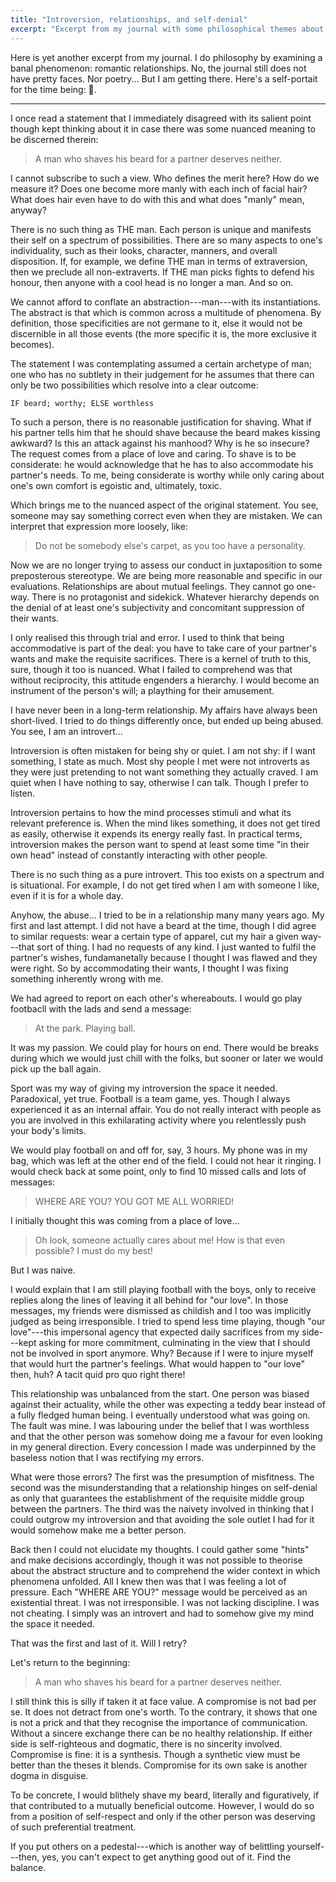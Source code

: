 ```yaml
---
title: "Introversion, relationships, and self-denial"
excerpt: "Excerpt from my journal with some philosophical themes about self-denial in relationships."
---
```


Here is yet another excerpt from my journal.  I do philosophy by
examining a banal phenomenon: romantic relationships.  No, the journal
still does not have pretty faces.  Nor poetry...  But I am getting
there.  Here's a self-portait for the time being: 👺.

* * *

I once read a statement that I immediately disagreed with its salient
point though kept thinking about it in case there was some nuanced
meaning to be discerned therein:

> A man who shaves his beard for a partner deserves neither.

I cannot subscribe to such a view.  Who defines the merit here?  How do
we measure it?  Does one become more manly with each inch of facial
hair?  What does hair even have to do with this and what does "manly"
mean, anyway?

There is no such thing as THE man.  Each person is unique and manifests
their self on a spectrum of possibilities.  There are so many aspects to
one's individuality, such as their looks, character, manners, and
overall disposition.  If, for example, we define THE man in terms of
extraversion, then we preclude all non-extraverts.  If THE man picks
fights to defend his honour, then anyone with a cool head is no longer a
man.  And so on.

We cannot afford to conflate an abstraction---man---with its
instantiations.  The abstract is that which is common across a multitude
of phenomena.  By definition, those specificities are not germane to it,
else it would not be discernible in all those events (the more specific
it is, the more exclusive it becomes).

The statement I was contemplating assumed a certain archetype of man;
one who has no subtlety in their judgement for he assumes that there can
only be two possibilities which resolve into a clear outcome:

```
IF beard; worthy; ELSE worthless
```

To such a person, there is no reasonable justification for shaving.
What if his partner tells him that he should shave because the beard
makes kissing awkward?  Is this an attack against his manhood?  Why is
he so insecure?  The request comes from a place of love and caring.  To
shave is to be considerate: he would acknowledge that he has to also
accommodate his partner's needs.  To me, being considerate is worthy
while only caring about one's own comfort is egoistic and, ultimately,
toxic.

Which brings me to the nuanced aspect of the original statement.  You
see, someone may say something correct even when they are mistaken.  We
can interpret that expression more loosely, like:

> Do not be somebody else's carpet, as you too have a personality.

Now we are no longer trying to assess our conduct in juxtaposition to
some preposterous stereotype.  We are being more reasonable and specific
in our evaluations.  Relationships are about mutual feelings.  They
cannot go one-way.  There is no protagonist and sidekick.  Whatever
hierarchy depends on the denial of at least one's subjectivity and
concomitant suppression of their wants.

I only realised this through trial and error.  I used to think that
being accommodative is part of the deal: you have to take care of your
partner's wants and make the requisite sacrifices.  There is a kernel of
truth to this, sure, though it too is nuanced.  What I failed to
comprehend was that without reciprocity, this attitude engenders a
hierarchy.  I would become an instrument of the person's will; a
plaything for their amusement.

I have never been in a long-term relationship.  My affairs have always
been short-lived.  I tried to do things differently once, but ended up
being abused.  You see, I am an introvert...

Introversion is often mistaken for being shy or quiet.  I am not shy: if
I want something, I state as much.  Most shy people I met were not
introverts as they were just pretending to not want something they
actually craved.  I am quiet when I have nothing to say, otherwise I can
talk.  Though I prefer to listen.

Introversion pertains to how the mind processes stimuli and what its
relevant preference is.  When the mind likes something, it does not get
tired as easily, otherwise it expends its energy really fast.  In
practical terms, introversion makes the person want to spend at least
some time "in their own head" instead of constantly interacting with
other people.

There is no such thing as a pure introvert.  This too exists on a
spectrum and is situational.  For example, I do not get tired when I am
with someone I like, even if it is for a whole day.

Anyhow, the abuse...  I tried to be in a relationship many many years
ago.  My first and last attempt.  I did not have a beard at the time,
though I did agree to similar requests: wear a certain type of apparel,
cut my hair a given way---that sort of thing.  I had no requests of any
kind.  I just wanted to fulfil the partner's wishes, fundamanetally
because I thought I was flawed and they were right.  So by accommodating
their wants, I thought I was fixing something inherently wrong with me.

We had agreed to report on each other's whereabouts.  I would go play
footbacll with the lads and send a message:

> At the park.  Playing ball.

It was my passion.  We could play for hours on end.  There would be
breaks during which we would just chill with the folks, but sooner or
later we would pick up the ball again.

Sport was my way of giving my introversion the space it needed.
Paradoxical, yet true.  Football is a team game, yes.  Though I always
experienced it as an internal affair.  You do not really interact with
people as you are involved in this exhilarating activity where you
relentlessly push your body's limits.

We would play football on and off for, say, 3 hours.  My phone was in my
bag, which was left at the other end of the field.  I could not hear it
ringing.  I would check back at some point, only to find 10 missed calls
and lots of messages:

> WHERE ARE YOU?  YOU GOT ME ALL WORRIED!

I initially thought this was coming from a place of love...

> Oh look, someone actually cares about me!  How is that even possible?
> I must do my best!

But I was naive.

I would explain that I am still playing football with the boys, only to
receive replies along the lines of leaving it all behind for "our love".
In those messages, my friends were dismissed as childish and I too was
implicitly judged as being irresponsible.  I tried to spend less time
playing, though "our love"---this impersonal agency that expected daily
sacrifices from my side---kept asking for more commitment, culminating
in the view that I should not be involved in sport anymore.  Why?
Because if I were to injure myself that would hurt the partner's
feelings.  What would happen to "our love" then, huh?  A tacit quid pro
quo right there!

This relationship was unbalanced from the start.  One person was biased
against their actuality, while the other was expecting a teddy bear
instead of a fully fledged human being.  I eventually understood what
was going on.  The fault was mine.  I was labouring under the belief
that I was worthless and that the other person was somehow doing me a
favour for even looking in my general direction.  Every concession I
made was underpinned by the baseless notion that I was rectifying my
errors.

What were those errors?  The first was the presumption of misfitness.
The second was the misunderstanding that a relationship hinges on
self-denial as only that guarantees the establishment of the requisite
middle group between the partners.  The third was the naivety involved
in thinking that I could outgrow my introversion and that avoiding the
sole outlet I had for it would somehow make me a better person.

Back then I could not elucidate my thoughts.  I could gather some
"hints" and make decisions accordingly, though it was not possible to
theorise about the abstract structure and to comprehend the wider
context in which phenomena unfolded.  All I knew then was that I was
feeling a lot of pressure.  Each "WHERE ARE YOU?" message would be
perceived as an existential threat.  I was not irresponsible.  I was not
lacking discipline.  I was not cheating.  I simply was an introvert and
had to somehow give my mind the space it needed.

That was the first and last of it.  Will I retry?

Let's return to the beginning:

> A man who shaves his beard for a partner deserves neither.

I still think this is silly if taken it at face value.  A compromise is
not bad per se.  It does not detract from one's worth.  To the contrary,
it shows that one is not a prick and that they recognise the importance
of communication.  Without a sincere exchange there can be no healthy
relationship.  If either side is self-righteous and dogmatic, there is
no sincerity involved.  Compromise is fine: it is a synthesis.  Though a
synthetic view must be better than the theses it blends.  Compromise for
its own sake is another dogma in disguise.

To be concrete, I would blithely shave my beard, literally and
figuratively, if that contributed to a mutually beneficial outcome.
However, I would do so from a position of self-respect and only if the
other person was deserving of such preferential treatment.

If you put others on a pedestal---which is another way of belittling
yourself---then, yes, you can't expect to get anything good out of it.
Find the balance.

